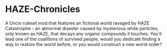 # HAZE-Chronicles
A Unciv ruleset mod that features an fictional world ravaged by HAZE Catastrophe - an abnormal disaster caused by mysterious white particles, only known as HAZE, that decays any organic compounds it touches. You'll lead one of the coalitions of survived people, would you dedicate finding a way to restore the world before, or you would construct a new world order?
